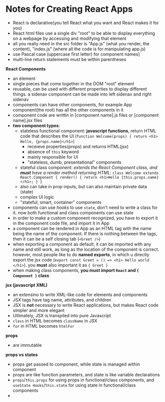 # Notes for Creating React Apps

* React is declarative(you tell React what you want and React makes it for you)
* React html files use a single div "root" to be able to display everything on a webpage by accessing and modifying that element
* all you really need in the src folder is "App.js" (what you render, the content), "index.js" (where all the code is for manipulating app.js)
* use Pascal case (uppercase first letter) for component names]
* multi-line return statements must be within parentheses

**React Components**
* an element
* single pieces that come together in the DOM "root" element
* reusable, can be used with different properties to display different things. a sidenav component can be made into left sidenav and right sidenav
* components can have other components, for example App component(the root) has all the other components in it
* component code are writtin in [component name].js files or [component name].jsx files
* **two component types**:
    * stateless functional component: **javascript functions**, return HTML code that describes the UI (`function Welcome(props) { return <h1> Hello, {props.name}</h1>`)
        * receieve properties(props) and returns HTML(jsx)
        * absence of `this` keyword
        * mainly responsible for UI
        * "stateless, dumb, presentational" components
    * stateful class component: *extends the React Component class, and **must** have a render method returning HTML*: `class Welcome extends React.Component { render() { return <h1>Hello {this.props.name} </h1>; } }`
    * also can take in prop inputs, but can also maintain private data (state)
    * complex UI logic
    * "stateful, smart, container" components
* components can use *hooks* to use `state`, don't need to write a class for it. now both functional and class components can use state
* in order to make a custom component recognized, you have to export it in the component code file, and import it in App
* a component can be rendered in App as an HTML tag with the name being the name of the component. If there is nothing between the tags, then it can be a self closing tab (`<Greet />`)
* when exporting a component as default, it can be imported with any name and still work, as long as the location of the component is correct. however, most people like to do **named exports**, in which u directly export the jsx code (`export const Greet = () => <h1> Hello world </h1>`). you **must** also important it as `{ Greet }`
* when making class components, **you must import `React` and `{ Component }` class**

**jsx (javascript XML)**
* an extensino to write XML-like code for elements and components
* JSX tags have tag name, attributes, and children
* JSX is **not** necessary to write React applications, but makes React code simpler and more elegant
* Ultimately, JSX is transpiled into pure Javascript
* `class` in HTML becomes `className` in JSX
* `for` in HTML becomes `htmlFor`

**props**
* are immutable

**props vs states**
* props get passed to component, while state is managed within component
* props are like function parameters, and state is like variable declarations
* `props`/`this.props` for using props in functional/class components, and `useState Hooks`/`this.state` for using state in functional/class components
* 